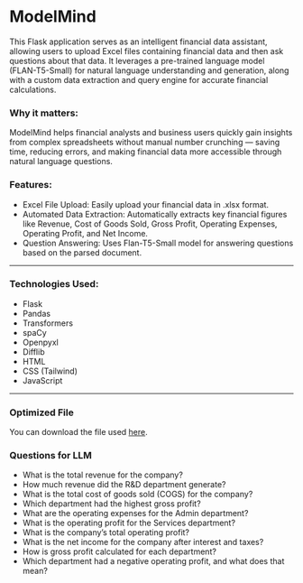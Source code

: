 # ModelMind

This Flask application serves as an intelligent financial data assistant, allowing users to upload Excel files containing financial data and then ask questions about that data. It leverages a pre-trained language model (FLAN-T5-Small) for natural language understanding and generation, along with a custom data extraction and query engine for accurate financial calculations.

### Why it matters: 

ModelMind helps financial analysts and business users quickly gain insights from complex spreadsheets without manual number crunching — saving time, reducing errors, and making financial data more accessible through natural language questions.

### Features:
- Excel File Upload: Easily upload your financial data in .xlsx format.
- Automated Data Extraction: Automatically extracts key financial figures like Revenue, Cost of Goods Sold, Gross Profit, Operating Expenses, Operating Profit, and Net Income.
- Question Answering: Uses Flan-T5-Small model for answering questions based on the parsed document.

---

### Technologies Used:
- Flask
- Pandas
- Transformers
- spaCy
- Openpyxl
- Difflib
- HTML
- CSS (Tailwind)
- JavaScript

---

### Optimized File
You can download the file used [here](https://github.com/MilanSuri/ModelMind/blob/main/Docubridge%20Internship%20Sample%20Sheet%201.xlsx).

### Questions for LLM
- What is the total revenue for the company?
- How much revenue did the R&D department generate?
- What is the total cost of goods sold (COGS) for the company?
- Which department had the highest gross profit?
- What are the operating expenses for the Admin department?
- What is the operating profit for the Services department?
- What is the company’s total operating profit?
- What is the net income for the company after interest and taxes?
- How is gross profit calculated for each department?
- Which department had a negative operating profit, and what does that mean?
